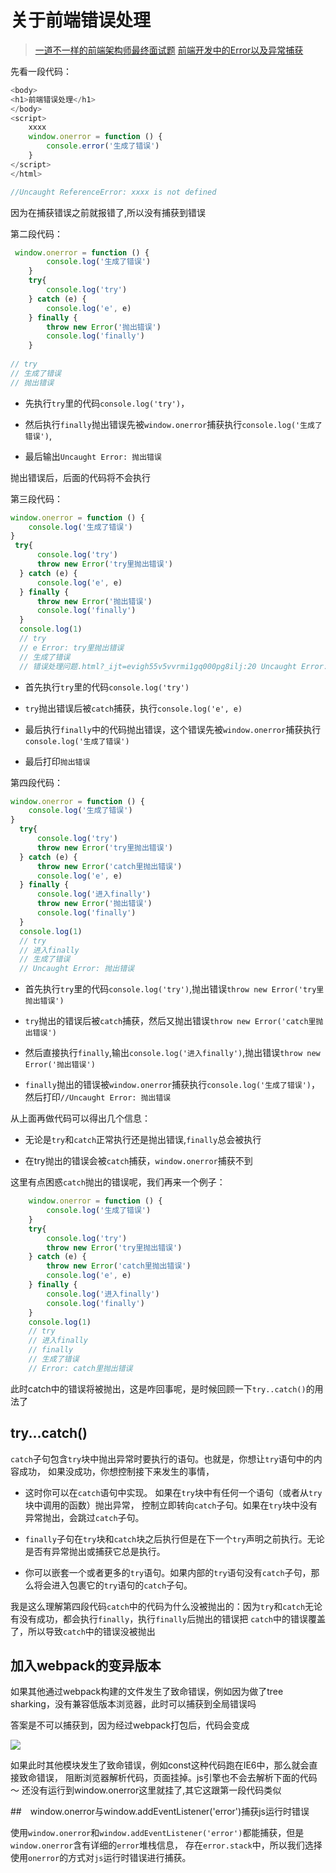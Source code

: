 # 关于前端错误处理

> [一道不一样的前端架构师最终面试题](https://mp.weixin.qq.com/s/BX0kb9HgPABi9LD9Q27Bbw)
> [前端开发中的Error以及异常捕获](https://juejin.im/post/5c2d60616fb9a049dc025c39)

先看一段代码：

```javascript
<body>
<h1>前端错误处理</h1>
</body>
<script>
    xxxx
    window.onerror = function () {
        console.error('生成了错误')
	}
</script>
</html>

//Uncaught ReferenceError: xxxx is not defined
```

因为在捕获错误之前就报错了,所以没有捕获到错误


第二段代码：

```javascript
 window.onerror = function () {
        console.log('生成了错误')
	}
	try{
    	console.log('try')
    } catch (e) {
    	console.log('e', e)
    } finally {
    	throw new Error('抛出错误')
        console.log('finally')
    }
    
// try
// 生成了错误
// 抛出错误
```

- 先执行`try`里的代码`console.log('try')`，

- 然后执行`finally`抛出错误先被`window.onerror`捕获执行`console.log('生成了错误')`,

- 最后输出`Uncaught Error: 抛出错误`

抛出错误后，后面的代码将不会执行

第三段代码：

```javascript
window.onerror = function () {
    console.log('生成了错误')
}
 try{
      console.log('try')
      throw new Error('try里抛出错误')
  } catch (e) {
      console.log('e', e)
  } finally {
      throw new Error('抛出错误')
      console.log('finally')
  }
  console.log(1)
  // try
  // e Error: try里抛出错误
  // 生成了错误
  // 错误处理问题.html?_ijt=evigh55v5vvrmi1gq000pg8ilj:20 Uncaught Error: 抛出错误
```

- 首先执行`try`里的代码`console.log('try')`

- `try`抛出错误后被`catch`捕获，执行`console.log('e', e)`

- 最后执行`finally`中的代码抛出错误，这个错误先被`window.onerror`捕获执行` console.log('生成了错误')`

- 最后打印`抛出错误`

第四段代码：

```javascript
window.onerror = function () {
    console.log('生成了错误')
}
  try{
      console.log('try')
      throw new Error('try里抛出错误')
  } catch (e) {
	  throw new Error('catch里抛出错误')
      console.log('e', e)
  } finally {
  	  console.log('进入finally')
      throw new Error('抛出错误')
      console.log('finally')
  }
  console.log(1)
  // try
  // 进入finally
  // 生成了错误
  // Uncaught Error: 抛出错误
```

- 首先执行`try`里的代码`console.log('try')`,抛出错误`throw new Error('try里抛出错误')`

- `try`抛出的错误后被`catch`捕获，然后又抛出错误`throw new Error('catch里抛出错误')`

- 然后直接执行`finally`,输出`console.log('进入finally')`,抛出错误`throw new Error('抛出错误')`

- `finally`抛出的错误被`window.onerror`捕获执行`console.log('生成了错误')`，然后打印`//Uncaught Error: 抛出错误`

从上面再做代码可以得出几个信息：

- 无论是`try`和`catch`正常执行还是抛出错误,`finally`总会被执行

- 在try抛出的错误会被`catch`捕获，`window.onerror`捕获不到

这里有点困惑`catch`抛出的错误呢，我们再来一个例子：

```javascript
	window.onerror = function () {
		console.log('生成了错误')
	}
	try{
		console.log('try')
		throw new Error('try里抛出错误')
	} catch (e) {
		throw new Error('catch里抛出错误')
		console.log('e', e)
	} finally {
		console.log('进入finally')
		console.log('finally')
	}
	console.log(1)
	// try
	// 进入finally
	// finally
	// 生成了错误
	// Error: catch里抛出错误
```

此时catch中的错误将被抛出，这是咋回事呢，是时候回顾一下`try..catch()`的用法了

## try...catch()

`catch`子句包含`try`块中抛出异常时要执行的语句。也就是，你想让`try`语句中的内容成功， 如果没成功，你想控制接下来发生的事情，
- 这时你可以在`catch`语句中实现。 如果在`try`块中有任何一个语句（或者从`try`块中调用的函数）抛出异常，
控制立即转向`catch`子句。如果在`try`块中没有异常抛出，会跳过`catch`子句。

- `finally`子句在`try`块和`catch`块之后执行但是在下一个`try`声明之前执行。无论是否有异常抛出或捕获它总是执行。

- 你可以嵌套一个或者更多的`try`语句。如果内部的`try`语句没有`catch`子句，那么将会进入包裹它的`try`语句的`catch`子句。

我是这么理解第四段代码`catch`中的代码为什么没被抛出的：因为`try`和`catch`无论有没有成功，都会执行`finally`，执行`finally`后抛出的错误把
`catch`中的错误覆盖了，所以导致`catch`中的错误没被抛出

## 加入webpack的变异版本

如果其他通过webpack构建的文件发生了致命错误，例如因为做了tree sharking，没有兼容低版本浏览器，此时可以捕获到全局错误吗

答案是不可以捕获到，因为经过webpack打包后，代码会变成

![](https://mmbiz.qpic.cn/mmbiz_png/iawKicic66ubH7MmBy91BvBgIDEoicE4exn6qsMiaYf1KPmJMd6ZiaolEeCfQ6ia6m8YPY1eibsibKfYxM3dgsYZibWe6Mcg/640?wx_fmt=png&tp=webp&wxfrom=5&wx_lazy=1&wx_co=1)

如果此时其他模块发生了致命错误，例如const这种代码跑在IE6中，那么就会直接致命错误，
阻断浏览器解析代码，页面挂掉。js引擎也不会去解析下面的代码～ 还没有运行到window.onerror这里就挂了,其它这跟第一段代码类似

##　window.onerror与window.addEventListener('error')捕获js运行时错误

使用`window.onerror`和`window.addEventListener('error')`都能捕获，但是`window.onerror`含有详细的`error`堆栈信息，
存在`error.stack`中，所以我们选择使用`onerror`的方式对`js`运行时错误进行捕获。
